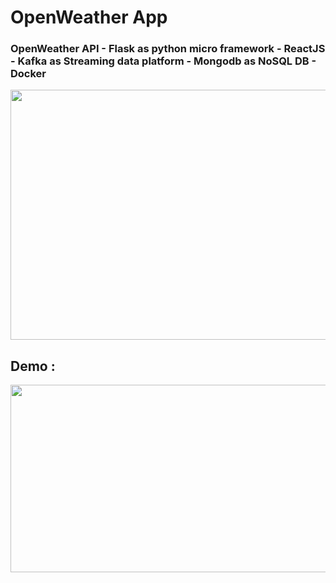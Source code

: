 # OpenWeather App 
### OpenWeather API - Flask as python micro framework - ReactJS - Kafka as Streaming data platform - Mongodb as NoSQL DB - Docker
<div align="center">
<img src="https://github.com/WiemFd/OpenWeather/assets/128514665/e7eae5f8-e28f-4c99-a18d-05db9624661d" width="700" height="400">
</div>

## Demo :
<div align="center">
<img src="https://github.com/WiemFd/OpenWeather/assets/128514665/ebbad600-e93e-49af-b728-7686b1bbada0" width="700" height="300">
</div>
